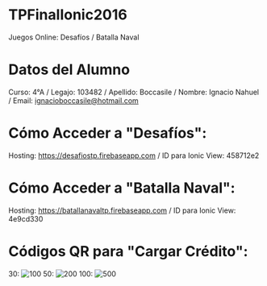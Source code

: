 # TPFinalIonic2016
Juegos Online: Desafíos / Batalla Naval

# Datos del Alumno
Curso: 4°A /
Legajo: 103482 /
Apellido: Boccasile /
Nombre: Ignacio Nahuel /
Email: ignacioboccasile@hotmail.com

# Cómo Acceder a "Desafíos":
Hosting: https://desafiostp.firebaseapp.com /
ID para Ionic View: 458712e2

# Cómo Acceder a "Batalla Naval":
Hosting: https://batallanavaltp.firebaseapp.com /
ID para Ionic View: 4e9cd330

# Códigos QR para "Cargar Crédito":
30: <img src="https://chart.googleapis.com/chart?chs=150x150&cht=qr&chl=1" alt="100" border="0"/>
50: <img src="https://chart.googleapis.com/chart?chs=150x150&cht=qr&chl=2" alt="200" border="0"/>
100: <img src="https://chart.googleapis.com/chart?chs=150x150&cht=qr&chl=3" alt="500" border="0"/>
